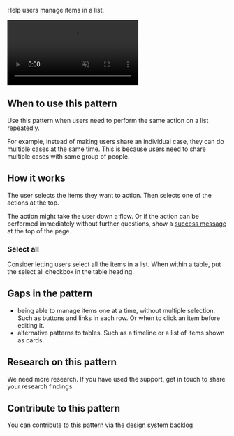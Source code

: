 Help users manage items in a list.

<video role="region" aria-label="Performing an action in bulk, this video has no audio." controls muted>
  <source src="/public/videos/manage-items-in-a-list.mp4" type="video/mp4">
</video>

## When to use this pattern

Use this pattern when users need to perform the same action on a list repeatedly.

For example, instead of making users share an individual case, they can do multiple cases at the same time. This is because users need to share multiple cases with same group of people.

## How it works

The user selects the items they want to action. Then selects one of the actions at the top.

The action might take the user down a flow. Or if the action can be performed immediately without further questions, show a [success message](/components/banner/) at the top of the page.

### Select all

Consider letting users select all the items in a list. When within a table, put the select all checkbox in the table heading.

## Gaps in the pattern

- being able to manage items one at a time, without multiple selection. Such as buttons and links in each row. Or when to click an item before editing it.
- alternative patterns to tables. Such as a timeline or a list of items shown as cards.

## Research on this pattern

We need more research. If you have used the support, get in touch to share your research findings.

## Contribute to this pattern

You can contribute to this pattern via the [design system backlog](https://github.com/ministryofjustice/mojdt-design-system-backlog/)


